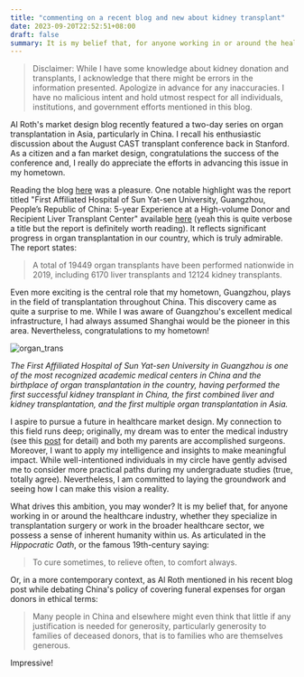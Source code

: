 ```yaml
---
title: "commenting on a recent blog and new about kidney transplant"
date: 2023-09-20T22:52:51+08:00
draft: false
summary: It is my belief that, for anyone working in or around the healthcare industry, we possess a sense of inherent humanity within us. To cure sometimes, to relieve often, to comfort always.
---
```


> Disclaimer: While I have some knowledge about kidney donation and transplants, I acknowledge that there might be errors in the information presented. Apologize in advance for any inaccuracies. I have no malicious intent and hold utmost respect for all individuals, institutions, and government efforts mentioned in this blog.

Al Roth's market design blog recently featured a two-day series on organ transplantation in Asia, particularly in China. I recall his enthusiastic discussion about the August CAST transplant conference back in Stanford. As a citizen and a fan market design, congratulations the success of the conference and, I really do appreciate the efforts in advancing this issue in my hometown.

Reading the blog [here](http://marketdesigner.blogspot.com/2023/09/organ-transplantation-in-china-in.html) was a pleasure. One notable highlight was the report titled "First Affiliated Hospital of Sun Yat-sen University, Guangzhou, People’s Republic of China: 5-year Experience at a High-volume Donor and Recipient Liver Transplant Center" available [here](https://doi.org/10.1097/TP.0000000000004561) (yeah this is quite verbose a title but the report is definitely worth reading). It reflects significant progress in organ transplantation in our country, which is truly admirable. The report states:

> A total of 19449 organ transplants have been performed nationwide in 2019, including 6170 liver transplants and 12124 kidney transplants.

Even more exciting is the central role that my hometown, Guangzhou, plays in the field of transplantation throughout China. This discovery came as quite a surprise to me. While I was aware of Guangzhou's excellent medical infrastructure, I had always assumed Shanghai would be the pioneer in this area. Nevertheless, congratulations to my hometown!

![organ_trans](/bio/organ_trans.jpeg)

*The First Affiliated Hospital of Sun Yat-sen University in Guangzhou is one of the most recognized academic medical centers in China and the birthplace of organ transplantation in the country, having performed the first successful kidney transplant in China, the first combined liver and kidney transplantation, and the first multiple organ transplantation in Asia.*

I aspire to pursue a future in healthcare market design. My connection to this field runs deep; originally, my dream was to enter the medical industry (see this [post](https://aritang.github.io/posts/hospital/) for detail) and both my parents are accomplished surgeons. Moreover, I want to apply my intelligence and insights to make meaningful impact. While well-intentioned individuals in my circle have gently advised me to consider more practical paths during my undergraduate studies (true, totally agree). Nevertheless, I am committed to laying the groundwork and seeing how I can make this vision a reality.

What drives this ambition, you may wonder? It is my belief that, for anyone working in or around the healthcare industry, whether they specialize in transplantation surgery or work in the broader healthcare sector, we possess a sense of inherent humanity within us. As articulated in the *Hippocratic Oath*, or the famous 19th-century saying:

> To cure sometimes, to relieve often, to comfort always.

Or, in a more contemporary context, as Al Roth mentioned in his recent blog post while debating China's policy of covering funeral expenses for organ donors in ethical terms:

> Many people in China and elsewhere might even think that little if any justification is needed for generosity, particularly generosity to families of deceased donors, that is to families who are themselves generous.

Impressive!

